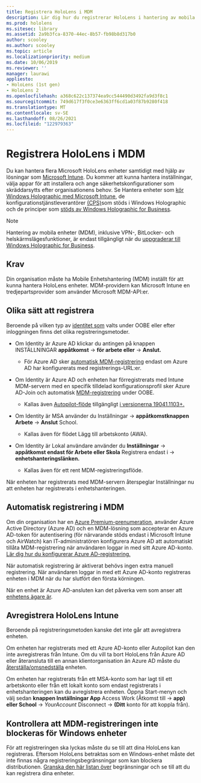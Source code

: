 ```yaml
---
title: Registrera HoloLens i MDM
description: Lär dig hur du registrerar HoloLens i hantering av mobila enheter (MDM) för enklare hantering av flera enheter.
ms.prod: hololens
ms.sitesec: library
ms.assetid: 2a9b3fca-8370-44ec-8b57-fb98b8d317b0
author: scooley
ms.author: scooley
ms.topic: article
ms.localizationpriority: medium
ms.date: 10/06/2019
ms.reviewer: ''
manager: laurawi
appliesto:
- HoloLens (1st gen)
- HoloLens 2
ms.openlocfilehash: a368c622c137374ea9cc544490d3492fa9d3f8c1
ms.sourcegitcommit: 749d617f3f0ce3e6363ff6cd1a03f87b9280f418
ms.translationtype: MT
ms.contentlocale: sv-SE
ms.lasthandoff: 08/26/2021
ms.locfileid: "122979363"
---
```

# <a name="enroll-hololens-in-mdm"></a>Registrera HoloLens i MDM

Du kan hantera flera Microsoft HoloLens enheter samtidigt med hjälp av lösningar som [Microsoft Intune](/intune/windows-holographic-for-business). Du kommer att kunna hantera inställningar, välja appar för att installera och ange säkerhetskonfigurationer som skräddarsytts efter organisationens behov. Se Hantera enheter som [kör Windows Holographic med Microsoft Intune](/intune/windows-holographic-for-business), de konfigurationstjänstleverantörer [(CPS)](https://msdn.microsoft.com/windows/hardware/commercialize/customize/mdm/configuration-service-provider-reference#hololens)som stöds i Windows Holographic och de principer som [stöds av Windows Holographic for Business](https://msdn.microsoft.com/windows/hardware/commercialize/customize/mdm/policy-configuration-service-provider#hololenspolicies).

> [!NOTE]
> Hantering av mobila enheter (MDM), inklusive VPN-, BitLocker- och helskärmslägesfunktioner, är endast tillgängligt när du [uppgraderar till Windows Holographic for Business](hololens1-upgrade-enterprise.md).

## <a name="requirements"></a>Krav

 Din organisation måste ha Mobile Enhetshantering (MDM) inställt för att kunna hantera HoloLens enheter. MDM-providern kan Microsoft Intune en tredjepartsprovider som använder Microsoft MDM-API:er.

## <a name="different-ways-to-enroll"></a>Olika sätt att registrera

Beroende på vilken typ av [identitet som](hololens-identity.md) valts under OOBE eller efter inloggningen finns det olika registreringsmetoder.

- Om Identity är Azure AD klickar du antingen på knappen INSTÄLLNINGAR **appåtkomst**  ->  **för arbete eller**  ->  **Anslut.**
    - För Azure AD sker [automatisk MDM-registrering](hololens-enroll-mdm.md#auto-enrollment-in-mdm) endast om Azure AD har konfigurerats med registrerings-URL:er.

- Om Identity är Azure AD och enheten har förregistrerats med Intune MDM-servern med en specifik tilldelad konfigurationsprofil sker Azure AD-Join och automatisk [MDM-registrering](hololens-enroll-mdm.md#auto-enrollment-in-mdm) under OOBE.
    - Kallas även [Autopilot-flöde](hololens2-autopilot.md) tillgängligt [i versionerna 19041.1103+.](hololens-release-notes.md#windows-holographic-version-2004)


- Om Identity är MSA använder du Inställningar  ->  **appåtkomstknappen Arbete**  ->  **Anslut** School.
    - Kallas även för flödet Lägg till arbetskonto (AWA).
- Om Identity är Lokal användare använder du **Inställningar**  ->  **appåtkomst endast för Arbete eller Skola** Registrera endast i  ->  **enhetshanteringslänken.**
    - Kallas även för ett rent MDM-registreringsflöde.

När enheten har registrerats med MDM-servern återspeglar Inställningar nu att enheten har registrerats i enhetshanteringen.

## <a name="auto-enrollment-in-mdm"></a>Automatisk registrering i MDM

Om din organisation har en [Azure Premium-prenumeration](https://azure.microsoft.com/overview/), använder Azure Active Directory (Azure AD) och en MDM-lösning som accepterar en Azure AD-token för autentisering (för närvarande stöds endast i Microsoft Intune och AirWatch) kan IT-administratören konfigurera Azure AD att automatiskt tillåta MDM-registrering när användaren loggar in med sitt Azure AD-konto. [Lär dig hur du konfigurerar Azure AD-registrering.](/mem/intune/enrollment/windows-enroll#enable-windows-10-automatic-enrollment)

När automatisk registrering är aktiverat behövs ingen extra manuell registrering. När användaren loggar in med ett Azure AD-konto registreras enheten i MDM när du har slutfört den första körningen.

När en enhet är Azure AD-ansluten kan det påverka vem som anser att [enhetens ägare är](security-adminless-os.md#device-owner).

## <a name="unenroll-hololens-from-intune"></a>Avregistrera HoloLens Intune

Beroende på registreringsmetoden kanske det inte går att avregistrera enheten.

Om enheten har registrerats med ett Azure AD-konto eller Autopilot kan den inte avregistreras från Intune. Om du vill ta bort HoloLens från Azure AD eller återansluta till en annan klientorganisation än Azure AD måste du [återställa/omsnedställa](hololens-recovery.md#reset-the-device) enheten.

Om enheten har registrerats från ett MSA-konto som har lagt till ett arbetskonto eller från ett lokalt konto som endast registrerats i enhetshanteringen kan du avregistrera enheten. Öppna Start-menyn och välj sedan **knappen Inställningar App** Access Work (Åtkomst till  ->  **app) eller School**  ->  *YourAccount* Disconnect  ->  **(Ditt** konto för att koppla från).

## <a name="ensure-that-mdm-enrollment-isnt-blocked-for-windows-devices"></a>Kontrollera att MDM-registreringen inte blockeras för Windows enheter

För att registreringen ska lyckas måste du se till att dina HoloLens kan registreras. Eftersom HoloLens betraktas som en Windows-enhet måste det inte finnas några registreringsbegränsningar som kan blockera distributionen. [Granska den här listan över](/mem/intune/enrollment/enrollment-restrictions-set) begränsningar och se till att du kan registrera dina enheter.